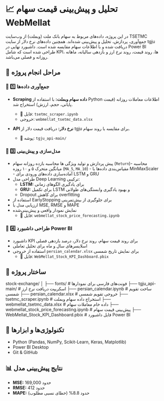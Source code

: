 
# 📈 تحلیل و پیش‌بینی قیمت سهام WebMellat 
در این پروژه، داده‌های مربوط به سهام بانک ملت (وبملت) از وب‌سایت TSETMC جمع‌آوری، پردازش، تحلیل و پیش‌بینی شده‌اند. همچنین داده‌های نرخ دلار از سایت tgju دریافت شده و با اطلاعات سهام مقایسه شده است. داشبورد نهایی در Power BI طراحی شده است که شامل KPIها، روند قیمت، روند نرخ ارز و بازدهی سالیانه، ماهانه ، روزانه و فصلی می‌باشد.

## 🧩 مراحل انجام پروژه

### 🔹 1️⃣ جمع‌آوری داده‌ها
- **Scraping داده سهام وبملت:** با استفاده از Python اطلاعات معاملات روزانه (قیمت پایانی، حجم، ارزش) استخراج شد.
  - 📂 فایل: `tsetmc_scraper.ipynb`
  - خروجی: `webmellat_tsetmc_data.xlsx`

- **API نرخ دلار:** دریافت قیمت دلار از tgju برای مقایسه با روند سهام.
  - 📂 پوشه: `tgju_api-main/`

### 🔹 3️⃣ مدل‌سازی و پیش‌بینی

- پیش پردازش و تولید ویژگی ها
   محاسبه بازده روزانه سهام (`Return`)- محاسبه میانگین متحرک ۵ و ۱۰ روزه (`MA_5`, `MA_10`) - مقیاس‌بندی داده‌ها با MinMaxScaler - آماده‌سازی داده‌های ورودی برای LSTM و GRU 
- طراحی مدل Deep Learning ترکیبی:
  - **LSTM:** برای یادگیری الگوهای زمانی
  - **GRU:** برای تکمیل LSTM و بهبود یادگیری وابستگی‌های طولانی
  - Dropout برای کاهش overfitting
- استفاده از EarlyStopping برای جلوگیری از بیش‌تمرینی
- ارزیابی مدل با MSE, RMSE و MAPE
- نمایش نمودار واقعی و پیش‌بینی‌شده
  - 📂 فایل: `webmellat_stock_price_forecasting.ipynb`

### 🔹 4️⃣ طراحی داشبورد Power BI

- داشبورد KPI برای روند قیمت سهام، روند نرخ دلار، درصد بازدهی فصلی
- اسلایسرهای سال و ماه برای تحلیل تعاملی
- استفاده از خروجی `persian_calendar.xlsx` برای نمایش تاریخ شمسی
  - 📂 فایل: `WebMellat_Stock_KPI_Dashboard.pbix`
## 📁 ساختار پروژه
stock-exchange/
│
├── fonts/ # فونت‌های فارسی برای نمودارها
├── tgju_api-main/ # اسکریپت دریافت نرخ ارز
├── persian_calendar.ipynb # ساخت تقویم شمسی
├── persian_calendar.xlsx # خروجی تقویم شمسی
├── tsetmc_scraper.ipynb # استخراج داده سهام وبملت
├── webmellat_tsetmc_data.xlsx # داده خام معاملات سهام
├── webmellat_stock_price_forecasting.ipynb # پیش‌بینی قیمت سهام
├── WebMellat_Stock_KPI_Dashboard.pbix # فایل داشبورد Power BI

## 🚀 تکنولوژی‌ها و ابزارها

- Python (Pandas, NumPy, Scikit-Learn, Keras, Matplotlib)
- Power BI Desktop
- Git & GitHub
## 📊 نتایج پیش‌بینی مدل

- **MSE:** حدود 169,000  
- **RMSE:** حدود 412  
- **MAPE:** حدود 8.8% (خطای نسبی مطلوب)
